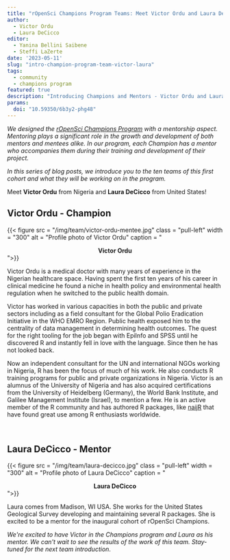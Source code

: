 ```yaml
---
title: "rOpenSci Champions Program Teams: Meet Victor Ordu and Laura DeCicco"
author:
  - Victor Ordu
  - Laura DeCicco
editor:
  - Yanina Bellini Saibene
  - Steffi LaZerte  
date: '2023-05-11'
slug: "intro-champion-program-team-victor-laura"
tags:
  - community
  - champions program
featured: true
description: "Introducing Champions and Mentors - Victor Ordu and Laura DeCicco"
params:
  doi: "10.59350/6b3y2-phg48"
---
```


*We designed the [rOpenSci Champions Program](/champions/) with a mentorship aspect. Mentoring plays a significant role in the growth and development of both mentors and mentees alike. In our program, each Champion has a mentor who accompanies them during their training and development of their project.*

*In this series of blog posts, we introduce you to the ten teams of this first cohort and what they will be working on in the program.*

Meet **Victor Ordu** from Nigeria and **Laura DeCicco** from United States!


## Victor Ordu - Champion

{{< figure src = "/img/team/victor-ordu-mentee.jpg" class = "pull-left" width = "300" alt = "Profile photo of Victor Ordu" caption = "<center><strong>Victor Ordu</strong></center>">}}

Victor Ordu is a medical doctor with many years of experience in the Nigerian healthcare space. Having spent the first ten years of his career in clinical medicine he found a niche in health policy and environmental health regulation when he switched to the public health domain. 

Victor has worked in various capacities in both the public and private sectors including as a field consultant for the Global Polio Eradication Initiative in the WHO EMRO Region. Public health exposed him to the centrality of data management in determining health outcomes.  The quest for the right tooling for the job began with EpiInfo and SPSS until he discovered R and instantly fell in love with the language. Since then he has not looked back. 

Now an independent consultant for the UN and international NGOs working in Nigeria, R has been the focus of much of his work. He also conducts R training programs for public and private organizations in Nigeria. Victor is an alumnus of the University of Nigeria and has also acquired certifications from the University of Heidelberg (Germany), the World Bank Institute, and Galilee Management Institute (Israel), to mention a few. He is an active member of the R community and has authored R packages, like [naijR](https://github.com/BroVic/naijR) that have found great use among R enthusiasts worldwide.

</br>

## Laura DeCicco - Mentor

{{< figure src = "/img/team/laura-decicco.jpg" class = "pull-left" width = "300" alt = "Profile photo of Laura DeCicco" caption = "<center><strong>Laura DeCicco</strong></center>">}}

Laura comes from Madison, WI USA. She works for the United States Geological Survey developing and maintaining several R packages. She is excited to be a mentor for the inaugural cohort of rOpenSci Champions.

_We're excited to have Victor in the Champions program and Laura as his mentor.  We can't wait to see the results of the work of this team. Stay-tuned for the next team introduction_.
